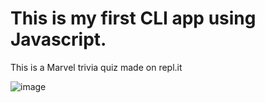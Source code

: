 # This is my first CLI app using Javascript.
This is a Marvel trivia quiz made on repl.it

![image](https://github.com/Vipul-Bhardwaj777/Marvel-quiz/assets/98729146/760f9ee2-91cc-4dc4-bf85-1021fd78fa9d)

